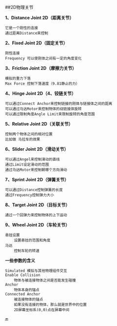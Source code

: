 ##2D物理关节

**1、Distance Joint 2D（距离关节）**

    它是一个刚性的连接
    通过距离Distance来控制

**2、Fixed Joint 2D（固定关节）**

    刚性连接
    Frequency 可以使刚体之间有一定的角度变化

**3、Friction Joint 2D（摩擦力关节）**

    模拟的重力下落
    Max Force 控制下落速度（9.81静止的力）

**4、Hinge Joint 2D（4、铰链关节）**

    可以通过Connect Anchor来控制链接的刚体与链接体之间的距离
    可以通过马达Motor来控制物体的绕链接体旋转
    可以通过限制角度Angle Limit来限制旋转的角度范围

**5、Relative Joint 2D（关联关节）**

    控制两个物体之间的相对位置
    比如做 马拉车的效果

**6、Slider Joint 2D（滑动关节）**

    可以通过Angel来控制滑动的直线
    通过Limit设定滑动的范围
    通过马达Motor来控制朝哪个方向滑动

**7、Sprint Joint 2D（弹簧关节）**

    可以通过Distance控制弹簧的长度
    通过Frequency控制弹力大小

**8、Target Joint 2D（目标关节）**

    通过一个回弹力来控制物体的上下运动

**9、Wheel Joint 2D（车轮关节）**

    悬挂设置
        设置悬挂的范围和角度
    马达
        控制车轮的转速

**一些参数的含义**

    Simulated 模拟与其他物理组件交互
    Enable Collision
        物体与被连接物体之间是否能发生碰撞
    Anchor 
        物体本身的锚点
    Connected Anchor
        被连接物体的锚点
        如果没有连接的物体，那么就是世界中的位置
        2D屏幕坐标系(0,0)点在屏幕中间


🔚

